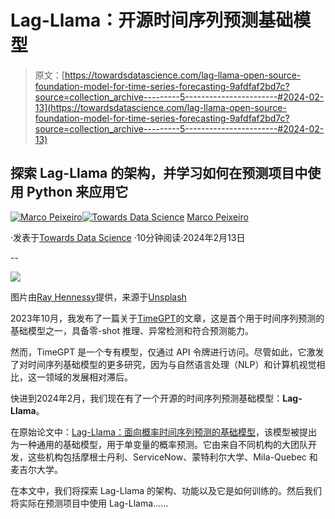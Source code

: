# Lag-Llama：开源时间序列预测基础模型

> 原文：[https://towardsdatascience.com/lag-llama-open-source-foundation-model-for-time-series-forecasting-9afdfaf2bd7c?source=collection_archive---------5-----------------------#2024-02-13](https://towardsdatascience.com/lag-llama-open-source-foundation-model-for-time-series-forecasting-9afdfaf2bd7c?source=collection_archive---------5-----------------------#2024-02-13)

## 探索 Lag-Llama 的架构，并学习如何在预测项目中使用 Python 来应用它

[](https://medium.com/@marcopeixeiro?source=post_page---byline--9afdfaf2bd7c--------------------------------)[![Marco Peixeiro](../Images/7cf0a81d87281d35ff47f51e3026a3e9.png)](https://medium.com/@marcopeixeiro?source=post_page---byline--9afdfaf2bd7c--------------------------------)[](https://towardsdatascience.com/?source=post_page---byline--9afdfaf2bd7c--------------------------------)[![Towards Data Science](../Images/a6ff2676ffcc0c7aad8aaf1d79379785.png)](https://towardsdatascience.com/?source=post_page---byline--9afdfaf2bd7c--------------------------------) [Marco Peixeiro](https://medium.com/@marcopeixeiro?source=post_page---byline--9afdfaf2bd7c--------------------------------)

·发表于[Towards Data Science](https://towardsdatascience.com/?source=post_page---byline--9afdfaf2bd7c--------------------------------) ·10分钟阅读·2024年2月13日

--

![](../Images/1ffb5208be254ace78666a5812b6a982.png)

图片由[Ray Hennessy](https://unsplash.com/@rayhennessy?utm_source=medium&utm_medium=referral)提供，来源于[Unsplash](https://unsplash.com/?utm_source=medium&utm_medium=referral)

2023年10月，我发布了一篇关于[TimeGPT](https://medium.com/towards-data-science/timegpt-the-first-foundation-model-for-time-series-forecasting-bf0a75e63b3a)的文章，这是首个用于时间序列预测的基础模型之一，具备零-shot 推理、异常检测和符合预测能力。

然而，TimeGPT 是一个专有模型，仅通过 API 令牌进行访问。尽管如此，它激发了对时间序列基础模型的更多研究，因为与自然语言处理（NLP）和计算机视觉相比，这一领域的发展相对滞后。

快进到2024年2月，我们现在有了一个开源的时间序列预测基础模型：**Lag-Llama**。

在原始论文中：[Lag-Llama：面向概率时间序列预测的基础模型](https://time-series-foundation-models.github.io/lag-llama.pdf)，该模型被提出为一种通用的基础模型，用于单变量的概率预测。它由来自不同机构的大团队开发，这些机构包括摩根士丹利、ServiceNow、蒙特利尔大学、Mila-Quebec 和麦吉尔大学。

在本文中，我们将探索 Lag-Llama 的架构、功能以及它是如何训练的。然后我们将实际在预测项目中使用 Lag-Llama……
